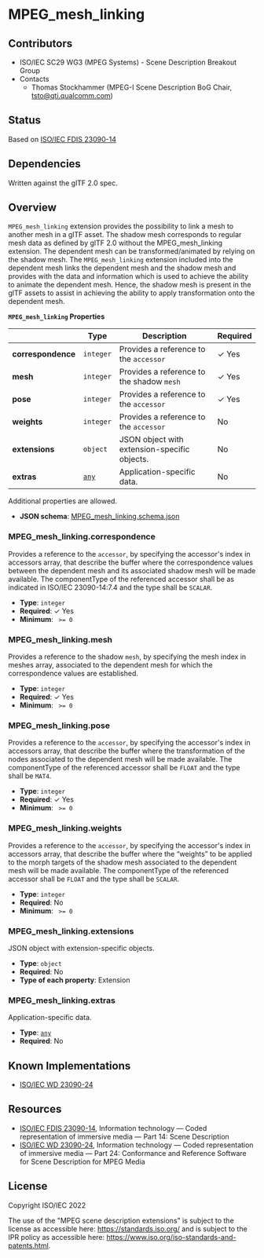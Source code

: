 # MPEG_mesh_linking

## Contributors

* ISO/IEC SC29 WG3 (MPEG Systems) - Scene Description Breakout Group
* Contacts
  * Thomas Stockhammer (MPEG-I Scene Description BoG Chair, tsto@qti.qualcomm.com)

## Status

Based on [ISO/IEC FDIS 23090-14](https://www.iso.org/standard/80900.html)

## Dependencies

Written against the glTF 2.0 spec.

## Overview

`MPEG_mesh_linking` extension provides the possibility to link a mesh to another 
mesh in a glTF asset. The shadow mesh corresponds to regular mesh data as 
defined by glTF 2.0 without the MPEG_mesh_linking extension. The dependent 
mesh can be transformed/animated by relying on the shadow mesh. The 
`MPEG_mesh_linking` extension included into the dependent mesh links the 
dependent mesh and the shadow mesh and provides with the data and 
information which is used to achieve the ability to animate the dependent 
mesh. Hence, the shadow mesh is present in the glTF assets to assist in 
achieving the ability to apply transformation onto the dependent mesh.



**`MPEG_mesh_linking` Properties**

|   |Type|Description|Required|
|---|---|---|---|
|**correspondence**|`integer`|Provides a reference to the `accessor`| &#10003; Yes|
|**mesh**|`integer`|Provides a reference to the shadow `mesh`| &#10003; Yes|
|**pose**|`integer`|Provides a reference to the `accessor`| &#10003; Yes|
|**weights**|`integer`|Provides a reference to the `accessor`|No|
|**extensions**|`object`|JSON object with extension-specific objects.|No|
|**extras**|[`any`](#reference-any)|Application-specific data.|No|

Additional properties are allowed.

* **JSON schema**: [MPEG_mesh_linking.schema.json](./schema/MPEG_mesh_linking.schema.json)

### MPEG_mesh_linking.correspondence

Provides a reference to the `accessor`, by specifying the accessor's index in accessors array, that describe the buffer where the correspondence values between the dependent mesh and its associated shadow mesh  will be made available. The componentType of the referenced accessor shall be as indicated in ISO/IEC 23090-14:7.4 and the type shall be `SCALAR`.

* **Type**: `integer`
* **Required**:  &#10003; Yes
* **Minimum**: ` >= 0`

### MPEG_mesh_linking.mesh

Provides a reference to the shadow `mesh`, by specifying the mesh index in meshes array, associated to the dependent mesh for which the correspondence values are established.

* **Type**: `integer`
* **Required**:  &#10003; Yes
* **Minimum**: ` >= 0`

### MPEG_mesh_linking.pose

Provides a reference to the `accessor`, by specifying the accessor's index in accessors array, that describe the buffer where the transformation of the nodes associated to the dependent mesh will be made available. The componentType of the referenced accessor shall be `FLOAT` and the type shall be `MAT4`.

* **Type**: `integer`
* **Required**:  &#10003; Yes
* **Minimum**: ` >= 0`

### MPEG_mesh_linking.weights

Provides a reference to the `accessor`, by specifying the accessor's index in accessors array, that describe the buffer where the “weights” to be applied to the morph targets of the shadow mesh associated to the dependent mesh will be made available. The componentType of the referenced accessor shall be `FLOAT` and the type shall be `SCALAR`.

* **Type**: `integer`
* **Required**: No
* **Minimum**: ` >= 0`

### MPEG_mesh_linking.extensions

JSON object with extension-specific objects.

* **Type**: `object`
* **Required**: No
* **Type of each property**: Extension

### MPEG_mesh_linking.extras

Application-specific data.

* **Type**: [`any`](#reference-any)
* **Required**: No




## Known Implementations

* [ISO/IEC WD 23090-24](https://www.iso.org/standard/83696.html)

## Resources

* [ISO/IEC FDIS 23090-14](https://www.iso.org/standard/80900.html), Information technology — Coded representation of immersive media — Part 14: Scene Description 
* [ISO/IEC WD 23090-24](https://www.iso.org/standard/83696.html), Information technology — Coded representation of immersive media — Part 24: Conformance and Reference Software for Scene Description for MPEG Media

## License

Copyright ISO/IEC 2022

The use of the "MPEG scene description extensions" is subject to the license as accessible here: https://standards.iso.org/ and is subject to the IPR policy as accessible here: https://www.iso.org/iso-standards-and-patents.html.

